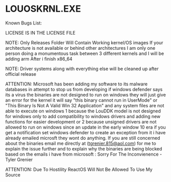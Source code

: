 # LOUOSKRNL.EXE

Known Bugs List:

LICENSE IS IN THE LICENSE FILE

NOTE: Only Releases Folder Will Contain Working kernel/OS images
If your architecture is not available or behind other architectures
I am only one person doing a monumentous task between 3 different 
kernels and I will be adding arm After i finish x86_64

NOTE: Driver systems along with everything else will be cleaned up after
official release

ATTENTION: Microsoft has been adding my software to its malware databases 
in attempt to stop us from developing if windows defender says its a virus 
the binaries are not designed to run on windows they will just give an error
for the kernel it will say "this binary cannot run in UserMode" or "This 
Binary Is Not A Valid Win 32 Application" and any system files are not able
to execute on windows 1 because the LouDDK model is not designed for windows
only to add compatibility to windows drivers and adding new functions for
easier development or 2 because unsigned drivers are not allowed to run on 
windows since an update in the early window 10 era if you get a notification
set windows defender to create an exception from it i have already emailed
microsft they wont do anything. If you are still concerned about the binaries
email me directly at (tgrenier.815@aol.com) for me to explain the issue further
and to explain why the binaries are being blocked based on the emails i have from
microsoft : Sorry For The Inconvienence
    -Tyler Grenier

ATTENTION: Due To Hostility ReactOS Will Not Be Allowed To Use My Source
    
